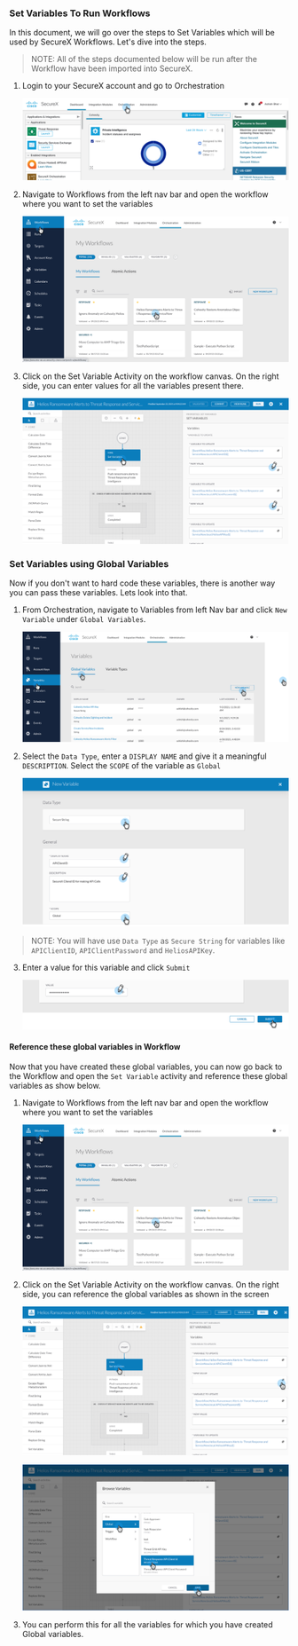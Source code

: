 ### Set Variables To Run Workflows

In this document, we will go over the steps to Set Variables which will be used by SecureX Workflows. Let's dive into the steps. 

>NOTE:  All of the steps documented below will be run after the Workflow have been imported into SecureX. 

1. Login to your SecureX account and go to Orchestration

    ![Go to Orchestration](../assets/orchestration.png)

2. Navigate to Workflows from the left nav bar and open the workflow where you want to set the variables

    ![Open Workflow](../assets/setVariable01.png)

4. Click on the Set Variable Activity on the workflow canvas. On the right side, you can enter values for all the variables present there. 

    ![Set Variable](../assets/setVariable02.png)


### Set Variables using Global Variables

Now if you don't want to hard code these variables, there is another way you can pass these variables. Lets look into that. 

1. From Orchestration, navigate to Variables from left Nav bar and click `New Variable` under `Global Variables`.

    ![Create Variable](../assets/createVariable01.png)

2. Select the `Data Type`, enter a `DISPLAY NAME` and give it a meaningful `DESCRIPTION`. Select the `SCOPE` of the variable as `Global`

    ![Create Schedule](../assets/createVariable02.png)

>NOTE: You will have use `Data Type` as `Secure String` for variables like `APIClientID`, `APIClientPassword` and `HeliosAPIKey`. 

3. Enter a value for this variable and click `Submit`

    ![Create Schedule](../assets/createVariable03.png)


#### Reference these global variables in Workflow

Now that you have created these global variables, you can now go back to the Workflow and open the `Set Variable` activity and reference these global variables as show below. 

1. Navigate to Workflows from the left nav bar and open the workflow where you want to set the variables

    ![Open Workflow](../assets/setVariable01.png)

2. Click on the Set Variable Activity on the workflow canvas. On the right side, you can reference the global variables as shown in the screen

    ![Set Variable](../assets/setVariable05.png)

    ![Set Variable](../assets/setVariable04.png)

4. You can perform this for all the variables for which you have created Global variables. 